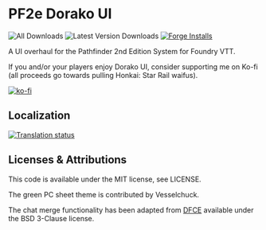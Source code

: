 # PF2e Dorako UI

![All Downloads](https://img.shields.io/github/downloads/dorako/pf2e-dorako-ui/total?color=5e0000&label=All%20Downloads)
![Latest Version Downloads](https://img.shields.io/github/downloads/dorako/pf2e-dorako-ui/latest/total?color=171f69&label=Latest%20Version%20Downloads&sort=semver)
[![Forge Installs](https://img.shields.io/badge/dynamic/json?label=Forge%20Installs&query=package.installs&suffix=%25&url=https%3A%2F%2Fforge-vtt.com%2Fapi%2Fbazaar%2Fpackage%2Fpf2e-dorako-ui&colorB=e9d7a1)](https://forge-vtt.com/bazaar#package=pf2e-dorako-ui)

A UI overhaul for the Pathfinder 2nd Edition System for Foundry VTT.

If you and/or your players enjoy Dorako UI, consider supporting me on Ko-fi (all proceeds go towards pulling Honkai: Star Rail waifus).

[![ko-fi](https://ko-fi.com/img/githubbutton_sm.svg)](https://ko-fi.com/B0B8X7O6Q)

## Localization

<a href="https://weblate.foundryvtt-hub.com/engage/pf2e-dorako-ui/">
<img src="https://weblate.foundryvtt-hub.com/widgets/pf2e-dorako-ui/-/multi-auto.svg" alt="Translation status" /></a>

## Licenses & Attributions

This code is available under the MIT license, see LICENSE.

The green PC sheet theme is contributed by Vesselchuck.

The chat merge functionality has been adapted from [DFCE](https://github.com/flamewave000/dragonflagon-fvtt/tree/master/df-chat-enhance) available under the BSD 3-Clause license.

